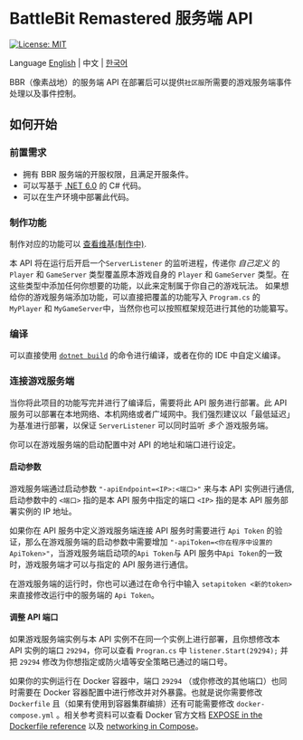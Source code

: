 # BattleBit Remastered 服务端 API

[![License: MIT](https://img.shields.io/badge/License-MIT-yellow.svg)](https://opensource.org/licenses/MIT)

Language [English](/README.md) | 中文 | [한국어](/README-koKR.md)
 
BBR（像素战地）的服务端 API 在部署后可以提供`社区服`所需要的游戏服务端事件处理以及事件控制。

## 如何开始

### 前置需求

- 拥有 BBR 服务端的开服权限，且满足开服条件。
- 可以写基于 [.NET 6.0](https://dotnet.microsoft.com/en-us/download/dotnet/6.0) 的 C# 代码。
- 可以在生产环境中部署此代码。

### 制作功能

制作对应的功能可以 [查看维基(制作中)](https://github.com/MrOkiDoki/BattleBit-Community-Server-API/wiki).

本 API 将在运行后开启一个`ServerListener` 的监听进程，传递你 *自己定义* 的 `Player` 和 `GameServer` 类型覆盖原本游戏自身的 `Player` 和 `GameServer` 类型。在这些类型中添加任何你想要的功能，以此来定制属于你自己的游戏玩法。
如果想给你的游戏服务端添加功能，可以直接把覆盖的功能写入 `Program.cs` 的 `MyPlayer` 和 `MyGameServer`中，当然你也可以按照框架规范进行其他的功能纂写。

### 编译

可以直接使用 [`dotnet build`](https://learn.microsoft.com/en-us/dotnet/core/tools/dotnet-build) 的命令进行编译，或者在你的 IDE 中自定义编译。

### 连接游戏服务端

当你将此项目的功能写完并进行了编译后，需要将此 API 服务进行部署。此 API 服务可以部署在本地网络、本机网络或者广域网中。我们强烈建议以「最低延迟」为基准进行部署，以保证 `ServerListener` 可以同时监听 *多个* 游戏服务端。

你可以在游戏服务端的启动配置中对 API 的地址和端口进行设定。

#### 启动参数
游戏服务端通过启动参数 `"-apiEndpoint=<IP>:<端口>"` 来与本 API 实例进行通信, 启动参数中的 `<端口>` 指的是本 API 服务中指定的端口 `<IP>` 指的是本 API 服务部署实例的 IP 地址。

如果你在 API 服务中定义游戏服务端连接 API 服务时需要进行 `Api Token` 的验证，那么在游戏服务端的启动参数中需要增加 `"-apiToken=<你在程序中设置的 ApiToken>"`，当游戏服务端启动项的`Api Token`与 API 服务中`Api Token`的一致时，游戏服务端才可以与指定的 API 服务进行通信。

在游戏服务端的运行时，你也可以通过在命令行中输入 `setapitoken <新的token>` 来直接修改运行中的服务端的 `Api Token`。

#### 调整 API 端口
如果游戏服务端实例与本 API 实例不在同一个实例上进行部署，且你想修改本 API 实例的端口 `29294`，你可以查看 `Progran.cs` 中 `listener.Start(29294);` 并把 `29294` 修改为你想指定或防火墙等安全策略已通过的端口号。

如果你的实例运行在 Docker 容器中，端口 `29294` （或你修改的其他端口）也同时需要在 Docker 容器配置中进行修改并对外暴露。也就是说你需要修改 `Dockerfile` 且（如果有使用到容器集群编排）还有可能需要修改 `docker-compose.yml` 。相关参考资料可以查看 Docker 官方文档 [EXPOSE in the Dockerfile reference](https://docs.docker.com/engine/reference/builder/#expose) 以及 [networking in Compose](https://docs.docker.com/compose/networking/)。
